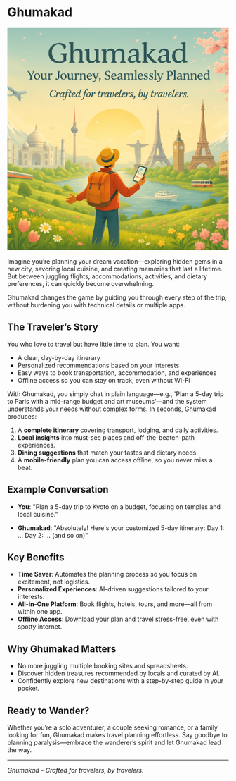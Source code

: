 # Ghumakad

![Ghumakad app interface preview](./images/ghumakadapp.jpeg)

Imagine you’re planning your dream vacation—exploring hidden gems in a new city, savoring local cuisine, and creating memories that last a lifetime. But between juggling flights, accommodations, activities, and dietary preferences, it can quickly become overwhelming. 

Ghumakad changes the game by guiding you through every step of the trip, without burdening you with technical details or multiple apps.

## The Traveler’s Story
 
You who love to travel but have little time to plan. You want:

- A clear, day-by-day itinerary
- Personalized recommendations based on your interests
- Easy ways to book transportation, accommodation, and experiences
- Offline access so you can stay on track, even without Wi-Fi

With Ghumakad, you simply chat in plain language—e.g., 'Plan a 5-day trip to Paris with a mid-range budget and art museums'—and the system understands your needs without complex forms. In seconds, Ghumakad produces:

1. A **complete itinerary** covering transport, lodging, and daily activities.
2. **Local insights** into must-see places and off-the-beaten-path experiences.
3. **Dining suggestions** that match your tastes and dietary needs.
4. A **mobile-friendly** plan you can access offline, so you never miss a beat.

## Example Conversation

- **You**: "Plan a 5-day trip to Kyoto on a budget, focusing on temples and local cuisine."

- **Ghumakad**: "Absolutely! Here's your customized 5-day itinerary: Day 1: ... Day 2: ... (and so on)"

## Key Benefits

- **Time Saver**: Automates the planning process so you focus on excitement, not logistics.
- **Personalized Experiences**: AI-driven suggestions tailored to your interests.
- **All-in-One Platform**: Book flights, hotels, tours, and more—all from within one app.
- **Offline Access**: Download your plan and travel stress-free, even with spotty internet.

## Why Ghumakad Matters

- No more juggling multiple booking sites and spreadsheets.
- Discover hidden treasures recommended by locals and curated by AI.
- Confidently explore new destinations with a step-by-step guide in your pocket.

## Ready to Wander?

Whether you’re a solo adventurer, a couple seeking romance, or a family looking for fun, Ghumakad makes travel planning effortless. Say goodbye to planning paralysis—embrace the wanderer’s spirit and let Ghumakad lead the way.

---
*Ghumakad - Crafted for travelers, by travelers.*
